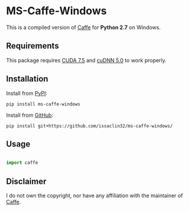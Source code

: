 ﻿# MS-Caffe-Windows
This is a compiled version of [Caffe](https://github.com/microsoft/caffe/) for **Python 2.7** on Windows.

## Requirements
This package requires [CUDA 7.5](https://developer.nvidia.com/cuda-toolkit-archive) and [cuDNN 5.0](https://developer.nvidia.com/cudnn) to work properly.

## Installation
Install from [PyPI](https://pypi.org/):

```
pip install ms-caffe-windows
```

Install from [GitHub](https://github.com/):

```
pip install git+https://github.com/issaclin32/ms-caffe-windows/
```


## Usage
```python

import caffe
```

## Disclaimer
I do not own the copyright, nor have any affiliation with the maintainer of [Caffe](https://github.com/microsoft/caffe/).